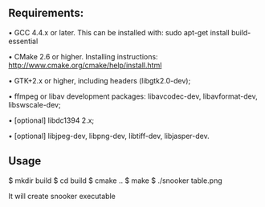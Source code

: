 
Requirements:
--------------
• GCC 4.4.x or later. This can be installed with:
     sudo apt-get install build-essential

• CMake 2.6 or higher. Installing instructions:
     http://www.cmake.org/cmake/help/install.html
  
• GTK+2.x or higher, including headers (libgtk2.0-dev);

• ffmpeg or libav development packages: libavcodec-dev, libavformat-dev, libswscale-dev;

• [optional] libdc1394 2.x;

• [optional] libjpeg-dev, libpng-dev, libtiff-dev, libjasper-dev.


Usage
-----
$ mkdir build
$ cd build
$ cmake ..
$ make
$ ./snooker table.png

It will create snooker executable
